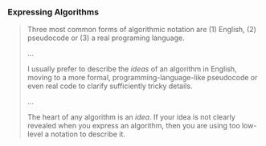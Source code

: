 ### Expressing Algorithms

>Three most common forms of algorithmic notation are (1) English, (2) pseudocode or (3) a real programing language.
>
>…
>
>I usually prefer to describe the _ideas_ of an algorithm in English, moving to a more formal, programming-language-like pseudocode or even real code to clarify sufficiently tricky details.
>
>…
>
>The heart of any algorithm is an _idea_. If your idea is not clearly revealed when you express an algorithm, then you are using too low-level a notation to describe it.